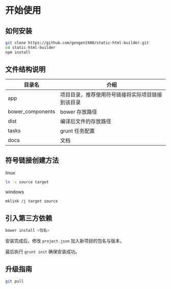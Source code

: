 开始使用
========

如何安装
--------

```bash
git clone https://github.com/gengen1988/static-html-builder.git
cd static-html-builder
npm install
```

## 文件结构说明


目录名            | 介绍
---------------- | --------------
app              | 项目目录，推荐使用符号链接将实际项目链接到该目录
bower_components | bower 存放路径
dist             | 编译后文件的存放路径
tasks            | grunt 任务配置
docs             | 文档

## 符号链接创建方法

linux
```bash
ln -s source target
```

windows
```bash
mklink /j target source
```

引入第三方依赖
-----

```bash
bower install <包名>
```

安装完成后，修改 `project.json` 加入新项目的包名与版本。

最后执行 `grunt init` 确保安装成功。

升级指南
-------

```bash
git pull
```
